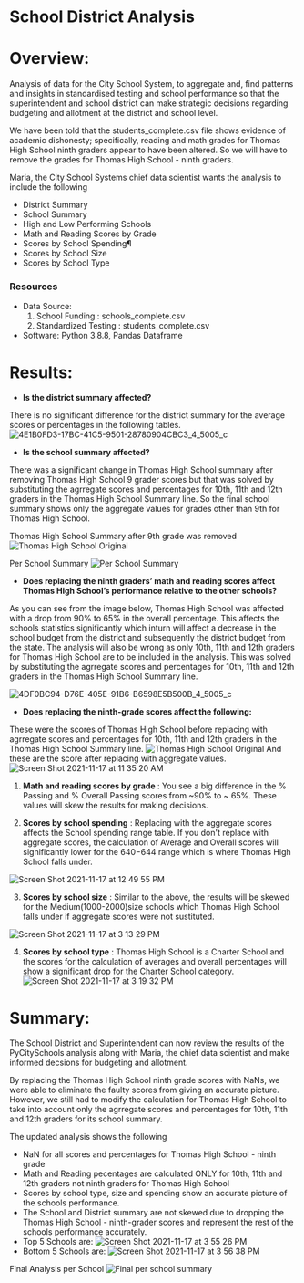# School District Analysis

# Overview:
Analysis of data for the City School System, to aggregate and, find patterns and insights in standardised testing and school performance so that the superintendent and school district can make strategic decisions regarding budgeting and allotment at the district and school level. 

We have been told that the students_complete.csv file shows evidence of academic dishonesty; specifically, reading and math grades for Thomas High School ninth graders appear to have been altered. So we will have to remove the grades for Thomas High School - ninth graders. 

Maria, the City School Systems chief data scientist wants the analysis to include the following 
* District Summary
* School Summary
* High and Low Performing Schools
* Math and Reading Scores by Grade
* Scores by School Spending¶
* Scores by School Size
* Scores by School Type

### Resources
* Data Source: 
    1. School Funding : schools_complete.csv
    2. Standardized Testing : students_complete.csv
* Software: Python 3.8.8, Pandas Dataframe

# Results: 
* **Is the district summary affected?**

There is no significant difference for the district summary for the average scores or percentages in the following tables. 
![4E1B0FD3-17BC-41C5-9501-28780904CBC3_4_5005_c](https://user-images.githubusercontent.com/75961057/142272751-5d5935bb-6339-4f87-9f6a-91f663bd16bd.jpeg)

* **Is the school summary affected?**

There was a significant change in Thomas High School summary after removing Thomas High School 9 grader scores but that was solved by substituting the agrregate scores and percentages for 10th, 11th and 12th graders in the Thomas High School Summary line. So the final school summary shows only the aggregate values for grades other than 9th for Thomas High School. 

Thomas High School Summary after 9th grade was removed
![Thomas High School Original](https://user-images.githubusercontent.com/75961057/142271971-70ac1a2e-11ac-44d4-ac65-7f6958f7bd7f.png)

Per School Summary
![Per School Summary](https://user-images.githubusercontent.com/75961057/142272879-35d9787f-3374-444f-b567-ad7e68b9bd7c.png)

* **Does replacing the ninth graders’ math and reading scores affect Thomas High School’s performance relative to the other schools?**

As you can see from the image below, Thomas High School was affected with a drop from 90% to 65% in the overall percentage. This affects the schools statistics significantly which inturn will affect a decrease in the school budget from the district and subsequently the district budget from the state. The analysis will also be wrong as only 10th, 11th and 12th graders for Thomas High School are to be included in the analysis. This was solved by substituting the agrregate scores and percentages for 10th, 11th and 12th graders in the Thomas High School Summary line. 

![4DF0BC94-D76E-405E-91B6-B6598E5B500B_4_5005_c](https://user-images.githubusercontent.com/75961057/142273966-8c38c007-4e46-444e-9bed-770bab8ebde0.jpeg)

* **Does replacing the ninth-grade scores affect the following:**

These were the scores of Thomas High School before replacing with agrregate scores and percentages for 10th, 11th and 12th graders in the Thomas High School Summary line. 
![Thomas High School Original](https://user-images.githubusercontent.com/75961057/142276204-7a158319-6e27-4ea5-ad96-dc1210c37038.png)
And these are the score after replacing with aggregate values. 
![Screen Shot 2021-11-17 at 11 35 20 AM](https://user-images.githubusercontent.com/75961057/142276322-224ca7f3-16a0-45bc-bed0-f613fd059085.png)

1. **Math and reading scores by grade** : You see a big difference in the % Passing and % Overall Passing scores from ~90% to ~ 65%. These values will skew the results for making decisions. 

2. **Scores by school spending** : Replacing with the aggregate scores affects the School spending range table. If you don't replace with aggregate scores, the calculation of Average and Overall scores will significantly lower for the $640-$644 range which is where Thomas High School falls under. 

![Screen Shot 2021-11-17 at 12 49 55 PM](https://user-images.githubusercontent.com/75961057/142280272-fdd45a5e-0840-4c73-a262-8589d363a82e.png)

3. **Scores by school size** : Similar to the above, the results will be skewed for the Medium(1000-2000)size schools which Thomas High School falls under if aggregate scores were not sustituted. 

![Screen Shot 2021-11-17 at 3 13 29 PM](https://user-images.githubusercontent.com/75961057/142297484-dba1a500-0095-4229-b01a-7f1ae7f29675.png)

4. **Scores by school type** : Thomas High School is a Charter School and the scores for the calculation of averages and overall percentages will show a significant drop for the Charter School category. 
![Screen Shot 2021-11-17 at 3 19 32 PM](https://user-images.githubusercontent.com/75961057/142300846-e581c693-29db-4be5-ae9f-7af43e60a353.png)

# Summary: 
The School District and Superintendent can now review the results of the PyCitySchools analysis along with Maria, the chief data scientist and make informed decsions for budgeting and allotment. 

By replacing the Thomas High School ninth grade scores with NaNs, we were able to eliminate the faulty scores from giving an accurate picture. However, we still had to modify the calculation for Thomas High School to take into account only the agrregate scores and percentages for 10th, 11th and 12th graders for its school summary. 

The updated analysis shows the following 
* NaN for all scores and percentages for Thomas High School - ninth grade
* Math and Reading pecentages are calculated ONLY for 10th, 11th and 12th graders not ninth graders for Thomas High School
* Scores by school type, size and spending show an accurate picture of the schools performance. 
* The School and District summary are not skewed due to dropping the Thomas High School - ninth-grader scores and represent the rest of the schools performance accurately. 
* Top 5 Schools are: 
![Screen Shot 2021-11-17 at 3 55 26 PM](https://user-images.githubusercontent.com/75961057/142301050-e0ecc7c3-892f-422e-a351-650703621840.png)
* Bottom 5 Schools are: 
![Screen Shot 2021-11-17 at 3 56 38 PM](https://user-images.githubusercontent.com/75961057/142301099-485735ba-5429-4807-9e8f-62733e86c2db.png)

Final Analysis per School
![Final per school summary](https://user-images.githubusercontent.com/75961057/142277002-27ca2d1c-1507-49e3-a6de-e030f09f100d.png)
